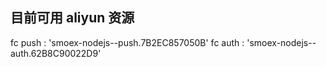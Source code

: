 ## 目前可用 aliyun 资源

fc push : 'smoex-nodejs--push.7B2EC857050B'
fc auth : 'smoex-nodejs--auth.62B8C90022D9'

